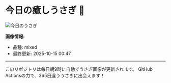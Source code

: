 # 今日の癒しうさぎ 🐰

![今日のうさぎ](https://firebasestorage.googleapis.com/v0/b/rabbitdb-9370d.appspot.com/o/rabbits%2F02ec7e72?alt=media&token=1ac1e949-7894-4c17-95c5-e30555e66341)

**画像情報:**
- 品種: mixed
- 最終更新: 2025-10-15 00:47

---

このリポジトリは毎日朝9時に自動でうさぎ画像が更新されます。
GitHub Actionsの力で、365日違ううさぎに出会えます！
